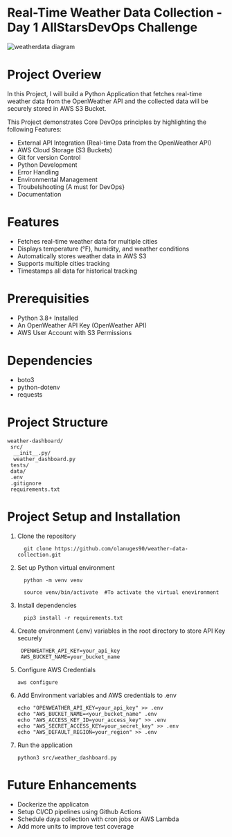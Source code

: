 # Real-Time Weather Data Collection - Day 1 AllStarsDevOps Challenge

![weatherdata diagram](https://github.com/user-attachments/assets/f7fead5e-4fd5-4e93-9b0e-5571491ac028)

# Project Overiew
In this Project, I will build a Python Application that fetches real-time weather data from the OpenWeather API and the collected data will be securely stored in AWS S3 Bucket.

This Project demonstrates Core DevOps principles by highlighting the following Features:
- External API Integration (Real-time Data from the OpenWeather API)
- AWS Cloud Storage (S3 Buckets)
- Git for version Control
- Python Development
- Error Handling
- Environmental Management
- Troubelshooting (A must for DevOps}
- Documentation
# Features
- Fetches real-time weather data for multiple cities
- Displays temperature (°F), humidity, and weather conditions
- Automatically stores weather data in AWS S3
- Supports multiple cities tracking
- Timestamps all data for historical tracking
# Prerequisities
- Python 3.8+ Installed
- An OpenWeather API Key (OpenWeather API)
- AWS User Account with S3 Permissions
# Dependencies
- boto3
- python-dotenv
- requests
# Project Structure

    weather-dashboard/
     src/
      __init__.py/
      weather_dashboard.py
     tests/
     data/
     .env
     .gitignore
     requirements.txt
     
# Project Setup and Installation 
1. Clone the repository
     
         git clone https://github.com/olanuges90/weather-data-collection.git
     
2. Set up Python virtual environment

         python -m venv venv

         source venv/bin/activate  #To activate the virtual enevironment
   
3. Install dependencies

         pip3 install -r requirements.txt

4. Create environment (.env) variables in the root directory to store API Key securely

        OPENWEATHER_API_KEY=your_api_key
        AWS_BUCKET_NAME=your_bucket_name

5. Configure AWS Credentials

       aws configure
   
6. Add Environment variables and AWS credentials to .env

       echo "OPENWEATHER_API_KEY=your_api_key" >> .env
       echo "AWS_BUCKET_NAME=<your_bucket_name" .env
       echo "AWS_ACCESS_KEY_ID=your_access_key" >> .env
       echo "AWS_SECRET_ACCESS_KEY=your_secret_key" >> .env
       echo "AWS_DEFAULT_REGION=your_region" >> .env
   
8. Run the application

       python3 src/weather_dashboard.py
# Future Enhancements
- Dockerize the applicaton
- Setup CI/CD pipelines using Github Actions
- Schedule daya collection with cron jobs or AWS Lambda
- Add more units to improve test coverage
